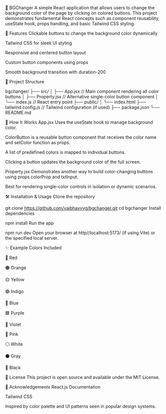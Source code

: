 🎨 BGChanger
A simple React application that allows users to change the background color of the page by clicking on colored buttons. This project demonstrates fundamental React concepts such as component reusability, useState hook, props handling, and basic Tailwind CSS styling.

🚀 Features
Clickable buttons to change the background color dynamically

Tailwind CSS for sleek UI styling

Responsive and centered button layout

Custom button components using props

Smooth background transition with duration-200

📁 Project Structure

bgchanger/
├── src/
│   ├── App.jsx         // Main component rendering all color buttons
│   ├── Property.jsx    // Alternative single-color button component
│   └── index.js        // React entry point
├── public/
│   └── index.html
├── tailwind.config.js  // Tailwind configuration (if used)
├── package.json
└── README.md

🧠 How It Works
App.jsx
Uses the useState hook to manage background color.

ColorButton is a reusable button component that receives the color name and setColor function as props.

A list of predefined colors is mapped to individual buttons.

Clicking a button updates the background color of the full screen.

Property.jsx
Demonstrates another way to build color-changing buttons using props colorProp and txtInput.

Best for rendering single-color controls in isolation or dynamic scenarios.

🛠️ Installation & Usage
Clone the repository

git clone https://github.com/vaibhavvvg/bgchanger.git
cd bgchanger
Install dependencies

npm install
Run the app

npm run dev
Open your browser at http//localhost:5173/ (if using Vite) or the specified local server.


✨ Example Colors Included

🔴 Red

🟠 Orange

🟡 Yellow

🟣 Indigo

🔵 Blue

🟪 Purple

💜 Violet

🌸 Pink

⚪ White

⚫ Gray

🖤 Black

📄 License
This project is open source and available under the MIT License.

🙌 Acknowledgements
React.js Documentation

Tailwind CSS

Inspired by color palette and UI patterns seen in popular design systems.